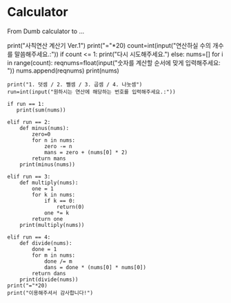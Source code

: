 # Calculator
From Dumb calculator to ...

print("사칙연산 계산기 Ver.1")
print("="*20)
count=int(input("연산하실 수의 개수를 말씀해주세요.:"))
if count <= 1:
    print("다시 시도해주세요.")
else:
    nums=[]
    for i in range(count):
        reqnums=float(input("숫자를 계산할 순서에 맞게 입력해주세요: "))
        nums.append(reqnums)
    print(nums)

    print("1. 덧셈 / 2. 뺄셈 / 3. 곱셈 / 4. 나눗셈")
    run=int(input("원하시는 연산에 해당하는 번호를 입력해주세요.:"))

    if run == 1:
       print(sum(nums))

    elif run == 2:
        def minus(nums):
            zero=0
            for n in nums:
                zero -= n
                mans = zero + (nums[0] * 2)
            return mans
        print(minus(nums))

    elif run == 3:
        def multiply(nums):
            one = 1
            for k in nums:
                if k == 0:
                    return(0)
                one *= k
            return one
        print(multiply(nums))

    elif run == 4:
        def divide(nums):
            done = 1
            for m in nums:
                done /= m
                dans = done * (nums[0] * nums[0])
            return dans
        print(divide(nums))
    print("="*20)
    print("이용해주셔서 감사합니다!")



